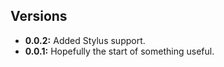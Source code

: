 ## Versions

- **0.0.2:** Added Stylus support.
- **0.0.1:** Hopefully the start of something useful.